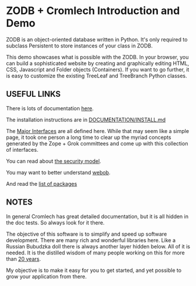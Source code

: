 <a id="introduction"></a>
ZODB + Cromlech  Introduction and Demo
=====================

ZODB is an object-oriented database written in Python. It's only required to subclass Persistent to store instances of your class in ZODB.

This demo showcases what is possible with the ZODB. In your browser, you can build a sophisticated website by creating and graphically editing  HTML, CSS, Javascript and Folder objects (Containers). If you want to go further, it is easy to customize the existing TreeLeaf and TreeBranch Python classes.

USEFUL LINKS
-------------

There is lots of documentation [here](./DOCUMENTATION).

The installation instructions are in [DOCUMENTATION/INSTALL.md](./DOCUMENTATION/INSTALL.md)


The [Major Interfaces](https://github.com/Cromlech/cromlech.browser/blob/crom/src/cromlech/browser/interfaces.py) are all defined here. While that may seem like a simple page, it took one person a long time to clear up the myriad concepts generated by the Zope + Grok committees and come up with this collection of interfaces.

You can read about [the security model](./src/cromlech/security/tests/test_secure_component.txt).

You may want to better understand [webob](https://docs.pylonsproject.org/projects/webob/en/stable/reference.html).

And read the [list of packages](http://trac.dolmen-project.org/wiki/technical-overview)


NOTES
---------

In general Cromlech has great detailed documentation, but it is all hidden in the doc tests. So always look for it there.

The objective of this software is to simplify and speed up software development.  There are many rich and wonderful libraries here. Like a Russian Bubudzka doll there is always another layer hidden below. All of it is needed. It is the distilled wisdom of many people working on this for more than [20 years](https://en.wikipedia.org/wiki/Zope#History).

My objective is to make it easy for you to get started, and yet possible to grow your application from there.
